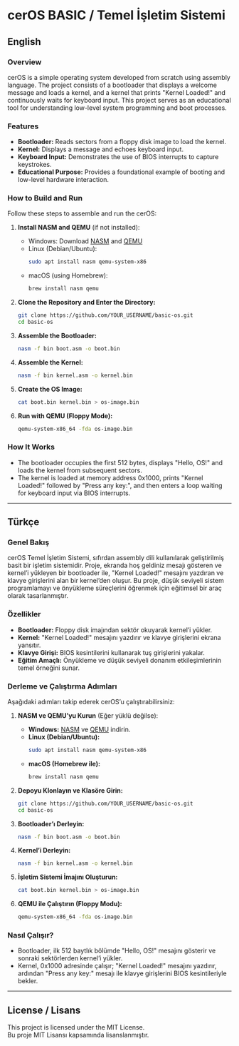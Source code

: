 # cerOS BASIC / Temel İşletim Sistemi

## English

### Overview
cerOS is a simple operating system developed from scratch using assembly language. The project consists of a bootloader that displays a welcome message and loads a kernel, and a kernel that prints "Kernel Loaded!" and continuously waits for keyboard input. This project serves as an educational tool for understanding low-level system programming and boot processes.

### Features
- **Bootloader:** Reads sectors from a floppy disk image to load the kernel.
- **Kernel:** Displays a message and echoes keyboard input.
- **Keyboard Input:** Demonstrates the use of BIOS interrupts to capture keystrokes.
- **Educational Purpose:** Provides a foundational example of booting and low-level hardware interaction.

### How to Build and Run
Follow these steps to assemble and run the cerOS:

1. **Install NASM and QEMU** (if not installed):  
   - Windows: Download [NASM](https://www.nasm.us/) and [QEMU](https://www.qemu.org/download/)  
   - Linux (Debian/Ubuntu):  
     ```bash
     sudo apt install nasm qemu-system-x86
     ```
   - macOS (using Homebrew):  
     ```bash
     brew install nasm qemu
     ```

2. **Clone the Repository and Enter the Directory:**
   ```bash
   git clone https://github.com/YOUR_USERNAME/basic-os.git
   cd basic-os
   ```

3. **Assemble the Bootloader:**
   ```bash
   nasm -f bin boot.asm -o boot.bin
   ```

4. **Assemble the Kernel:**
   ```bash
   nasm -f bin kernel.asm -o kernel.bin
   ```

5. **Create the OS Image:**
   ```bash
   cat boot.bin kernel.bin > os-image.bin
   ```

6. **Run with QEMU (Floppy Mode):**
   ```bash
   qemu-system-x86_64 -fda os-image.bin
   ```

### How It Works
- The bootloader occupies the first 512 bytes, displays "Hello, OS!" and loads the kernel from subsequent sectors.
- The kernel is loaded at memory address 0x1000, prints "Kernel Loaded!" followed by "Press any key:", and then enters a loop waiting for keyboard input via BIOS interrupts.

---

## Türkçe

### Genel Bakış
cerOS Temel İşletim Sistemi, sıfırdan assembly dili kullanılarak geliştirilmiş basit bir işletim sistemidir. Proje, ekranda hoş geldiniz mesajı gösteren ve kernel’i yükleyen bir bootloader ile, "Kernel Loaded!" mesajını yazdıran ve klavye girişlerini alan bir kernel’den oluşur. Bu proje, düşük seviyeli sistem programlamayı ve önyükleme süreçlerini öğrenmek için eğitimsel bir araç olarak tasarlanmıştır.

### Özellikler
- **Bootloader:** Floppy disk imajından sektör okuyarak kernel’i yükler.
- **Kernel:** "Kernel Loaded!" mesajını yazdırır ve klavye girişlerini ekrana yansıtır.
- **Klavye Girişi:** BIOS kesintilerini kullanarak tuş girişlerini yakalar.
- **Eğitim Amaçlı:** Önyükleme ve düşük seviyeli donanım etkileşimlerinin temel örneğini sunar.

### Derleme ve Çalıştırma Adımları
Aşağıdaki adımları takip ederek cerOS’u çalıştırabilirsiniz:

1. **NASM ve QEMU’yu Kurun** (Eğer yüklü değilse):  
   - **Windows:** [NASM](https://www.nasm.us/) ve [QEMU](https://www.qemu.org/download/) indirin.  
   - **Linux (Debian/Ubuntu):**  
     ```bash
     sudo apt install nasm qemu-system-x86
     ```
   - **macOS (Homebrew ile):**  
     ```bash
     brew install nasm qemu
     ```

2. **Depoyu Klonlayın ve Klasöre Girin:**
   ```bash
   git clone https://github.com/YOUR_USERNAME/basic-os.git
   cd basic-os
   ```

3. **Bootloader’ı Derleyin:**
   ```bash
   nasm -f bin boot.asm -o boot.bin
   ```

4. **Kernel’i Derleyin:**
   ```bash
   nasm -f bin kernel.asm -o kernel.bin
   ```

5. **İşletim Sistemi İmajını Oluşturun:**
   ```bash
   cat boot.bin kernel.bin > os-image.bin
   ```

6. **QEMU ile Çalıştırın (Floppy Modu):**
   ```bash
   qemu-system-x86_64 -fda os-image.bin
   ```

### Nasıl Çalışır?
- Bootloader, ilk 512 baytlık bölümde "Hello, OS!" mesajını gösterir ve sonraki sektörlerden kernel’i yükler.
- Kernel, 0x1000 adresinde çalışır; "Kernel Loaded!" mesajını yazdırır, ardından "Press any key:" mesajı ile klavye girişlerini BIOS kesintileriyle bekler.

---

## License / Lisans
This project is licensed under the MIT License.  
Bu proje MIT Lisansı kapsamında lisanslanmıştır.
